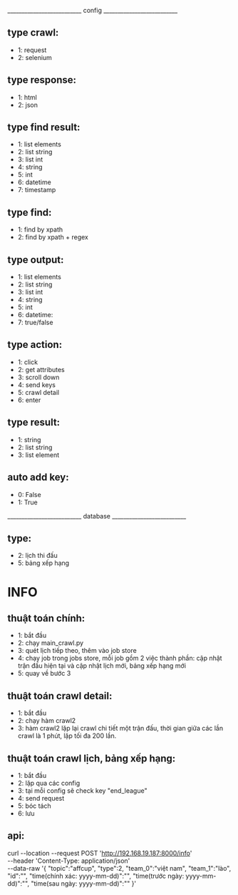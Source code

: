 __________________________ config __________________________

## type crawl:
+ 1: request
+ 2: selenium

## type response:
+ 1: html
+ 2: json

## type find result:
+ 1: list elements
+ 2: list string
+ 3: list int
+ 4: string
+ 5: int
+ 6: datetime
+ 7: timestamp
<!-- + 3: list string -->


## type find:
+ 1: find by xpath
+ 2: find by xpath + regex


## type output:
+ 1: list elements
+ 2: list string
+ 3: list int
+ 4: string
+ 5: int
+ 6: datetime: 
+ 7: true/false


## type action:
+ 1: click
+ 2: get attributes
+ 3: scroll down
+ 4: send keys
+ 5: crawl detail
+ 6: enter

## type result:
+ 1: string
+ 2: list string
+ 3: list element

## auto add key:
+ 0: False
+ 1: True

__________________________ database __________________________
## type:
+ 2: lịch thi đấu
+ 5: bảng xếp hạng



# INFO
## thuật toán chính:
+ 1: bắt đầu
+ 2: chạy main_crawl.py
+ 3: quét lịch tiếp theo, thêm vào job store
+ 4: chạy job trong jobs store, mỗi job gồm 2 việc thành phần: cập nhật trận đấu hiện tại và cập nhật lịch mới, bảng xếp hạng mới
+ 5: quay về bước 3

## thuật toán crawl detail:
+ 1: bắt đầu
+ 2: chạy hàm crawl2
+ 3: hàm crawl2 lặp lại crawl chi tiết một trận đấu, thời gian giữa các lần crawl là 1 phút, lặp tối đa 200 lần.

## thuật toán crawl lịch, bảng xếp hạng:
+ 1: bắt đầu
+ 2: lặp qua các config
+ 3: tại mỗi config sẽ check key "end_league"
+ 4: send request 
+ 5: bóc tách
+ 6: lưu

## api:
curl --location --request POST 'http://192.168.19.187:8000/info' \
--header 'Content-Type: application/json' \
--data-raw '{
    "topic":"affcup",
    "type":2,
    "team_0":"việt nam",
    "team_1":"lào",
    "id":"",
    "time(chính xác: yyyy-mm-dd)":"",
    "time(trước ngày: yyyy-mm-dd)":"",
    "time(sau ngày: yyyy-mm-dd)":""
}'

